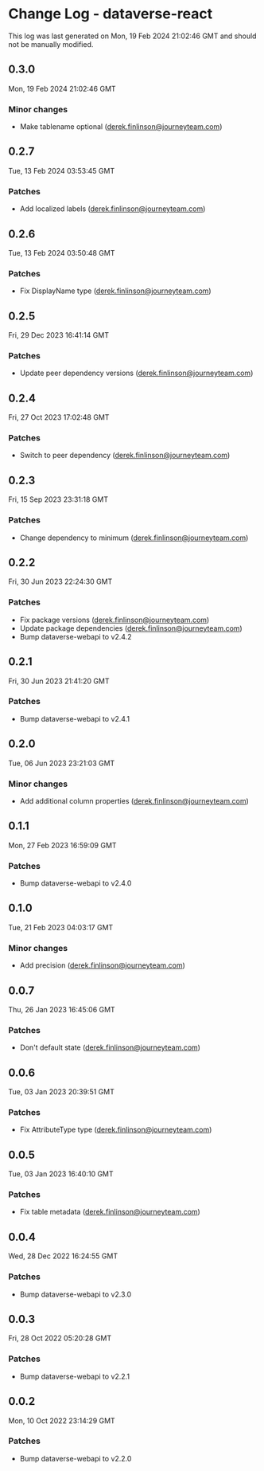 # Change Log - dataverse-react

This log was last generated on Mon, 19 Feb 2024 21:02:46 GMT and should not be manually modified.

<!-- Start content -->

## 0.3.0

Mon, 19 Feb 2024 21:02:46 GMT

### Minor changes

- Make tablename optional (derek.finlinson@journeyteam.com)

## 0.2.7

Tue, 13 Feb 2024 03:53:45 GMT

### Patches

- Add localized labels (derek.finlinson@journeyteam.com)

## 0.2.6

Tue, 13 Feb 2024 03:50:48 GMT

### Patches

- Fix DisplayName type (derek.finlinson@journeyteam.com)

## 0.2.5

Fri, 29 Dec 2023 16:41:14 GMT

### Patches

- Update peer dependency versions (derek.finlinson@journeyteam.com)

## 0.2.4

Fri, 27 Oct 2023 17:02:48 GMT

### Patches

- Switch to peer dependency (derek.finlinson@journeyteam.com)

## 0.2.3

Fri, 15 Sep 2023 23:31:18 GMT

### Patches

- Change dependency to minimum (derek.finlinson@journeyteam.com)

## 0.2.2

Fri, 30 Jun 2023 22:24:30 GMT

### Patches

- Fix package versions (derek.finlinson@journeyteam.com)
- Update package dependencies (derek.finlinson@journeyteam.com)
- Bump dataverse-webapi to v2.4.2

## 0.2.1

Fri, 30 Jun 2023 21:41:20 GMT

### Patches

- Bump dataverse-webapi to v2.4.1

## 0.2.0

Tue, 06 Jun 2023 23:21:03 GMT

### Minor changes

- Add additional column properties (derek.finlinson@journeyteam.com)

## 0.1.1

Mon, 27 Feb 2023 16:59:09 GMT

### Patches

- Bump dataverse-webapi to v2.4.0

## 0.1.0

Tue, 21 Feb 2023 04:03:17 GMT

### Minor changes

- Add precision (derek.finlinson@journeyteam.com)

## 0.0.7

Thu, 26 Jan 2023 16:45:06 GMT

### Patches

- Don't default state (derek.finlinson@journeyteam.com)

## 0.0.6

Tue, 03 Jan 2023 20:39:51 GMT

### Patches

- Fix AttributeType type (derek.finlinson@journeyteam.com)

## 0.0.5

Tue, 03 Jan 2023 16:40:10 GMT

### Patches

- Fix table metadata (derek.finlinson@journeyteam.com)

## 0.0.4

Wed, 28 Dec 2022 16:24:55 GMT

### Patches

- Bump dataverse-webapi to v2.3.0

## 0.0.3

Fri, 28 Oct 2022 05:20:28 GMT

### Patches

- Bump dataverse-webapi to v2.2.1

## 0.0.2

Mon, 10 Oct 2022 23:14:29 GMT

### Patches

- Bump dataverse-webapi to v2.2.0

